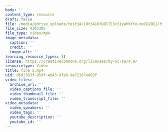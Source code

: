 ```yaml
---
body: ''
content_type: resource
draft: false
file: /media/gdrive_uploads/test34/1Ht341OYDDlTE3v3iyahbYte-mxCD2OE1/file-5.mp4
file_size: 4303305
file_type: video/mp4
image_metadata:
  caption: ''
  credit: ''
  image-alt: ''
learning_resource_types: []
license: https://creativecommons.org/licenses/by-nc-sa/4.0/
resourcetype: Video
title: file 5.mp4
uid: d6d2383f-05df-4643-9fa9-9a72167e882f
video_files:
  archive_url: ''
  video_captions_file: ''
  video_thumbnail_file: ''
  video_transcript_file: ''
video_metadata:
  video_speakers: ''
  video_tags: ''
  youtube_description: ''
  youtube_id: ''
---
```

